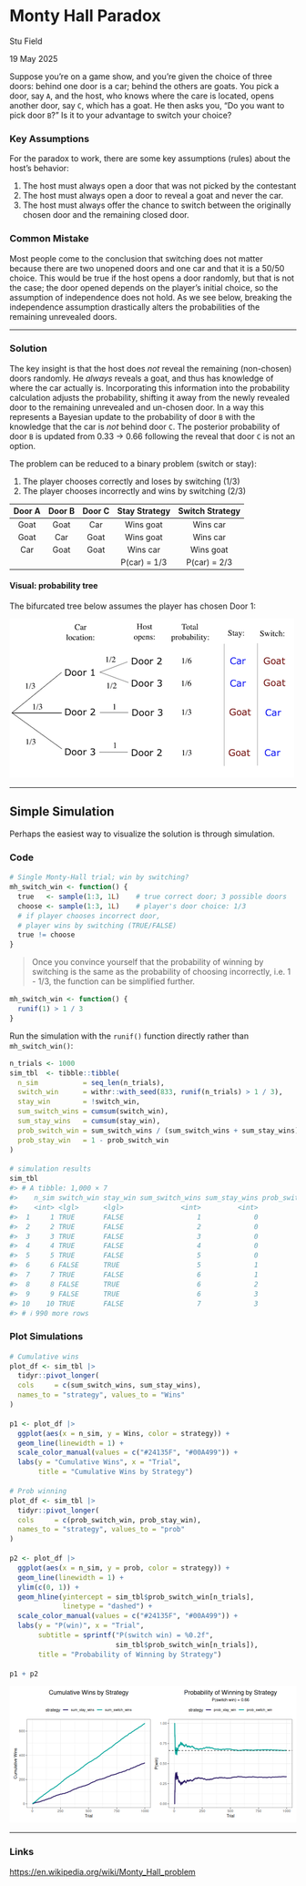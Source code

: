 # Monty Hall Paradox

Stu Field

19 May 2025

Suppose you’re on a game show, and you’re given the choice of three
doors: behind one door is a car; behind the others are goats. You pick
a door, say `A`, and the host, who knows where the care is located,
opens another door, say `C`, which has a goat. He then asks you, “Do
you want to pick door `B`?” Is it to your advantage to switch your
choice?

### Key Assumptions

For the paradox to work, there are some key assumptions (rules) about
the host’s behavior:

1.  The host must always open a door that was not picked by the
    contestant
2.  The host must always open a door to reveal a goat and never the
    car.
3.  The host must always offer the chance to switch between the
    originally chosen door and the remaining closed door.

### Common Mistake

Most people come to the conclusion that switching does not matter
because there are two unopened doors and one car and that it is a
50/50 choice. This would be true if the host opens a door randomly,
but that is not the case; the door opened depends on the player’s
initial choice, so the assumption of independence does not hold. As we
see below, breaking the independence assumption drastically alters the
probabilities of the remaining unrevealed doors.

----------------------------------------------------------------------

### Solution

The key insight is that the host does *not* reveal the remaining
(non-chosen) doors randomly. He *always* reveals a goat, and thus has
knowledge of where the car actually is. Incorporating this information
into the probability calculation adjusts the probability, shifting it
away from the newly revealed door to the remaining unrevealed and
un-chosen door. In a way this represents a Bayesian update to the
probability of door `B` with the knowledge that the car is *not*
behind door `C`. The posterior probability of door `B` is updated from
0.33 -\> 0.66 following the reveal that door `C` is not an option.

The problem can be reduced to a binary problem (switch or stay):

1.  The player chooses correctly and loses by switching (1/3)
2.  The player chooses incorrectly and wins by switching (2/3)

| Door A | Door B | Door C | Stay Strategy | Switch Strategy |
|:------:|:------:|:------:|:-------------:|:---------------:|
|  Goat  |  Goat  |  Car   |   Wins goat   |    Wins car     |
|  Goat  |  Car   |  Goat  |   Wins goat   |    Wins car     |
|  Car   |  Goat  |  Goat  |   Wins car    |    Wins goat    |
|        |        |        | P(car) = 1/3  |  P(car) = 2/3   |

#### Visual: probability tree

The bifurcated tree below assumes the player has chosen Door 1:

![](figures/monty-hall-tree.png)

----------------------------------------------------------------------

## Simple Simulation

Perhaps the easiest way to visualize the solution is through
simulation.

### Code

``` r
# Single Monty-Hall trial; win by switching?
mh_switch_win <- function() {
  true   <- sample(1:3, 1L)    # true correct door; 3 possible doors
  choose <- sample(1:3, 1L)    # player's door choice: 1/3
  # if player chooses incorrect door,
  # player wins by switching (TRUE/FALSE)
  true != choose
}
```

> Once you convince yourself that the probability of winning by
> switching is the same as the probability of choosing incorrectly,
> i.e. 1 - 1/3, the function can be simplified further.

``` r
mh_switch_win <- function() {
  runif(1) > 1 / 3
}
```

Run the simulation with the `runif()` function directly rather than
`mh_switch_win()`:

``` r
n_trials <- 1000
sim_tbl  <- tibble::tibble(
  n_sim           = seq_len(n_trials),
  switch_win      = withr::with_seed(833, runif(n_trials) > 1 / 3),
  stay_win        = !switch_win,
  sum_switch_wins = cumsum(switch_win),
  sum_stay_wins   = cumsum(stay_win),
  prob_switch_win = sum_switch_wins / (sum_switch_wins + sum_stay_wins),
  prob_stay_win   = 1 - prob_switch_win
)

# simulation results
sim_tbl
#> # A tibble: 1,000 × 7
#>    n_sim switch_win stay_win sum_switch_wins sum_stay_wins prob_switch_win prob_stay_win
#>    <int> <lgl>      <lgl>              <int>         <int>           <dbl>         <dbl>
#>  1     1 TRUE       FALSE                  1             0           1             0    
#>  2     2 TRUE       FALSE                  2             0           1             0    
#>  3     3 TRUE       FALSE                  3             0           1             0    
#>  4     4 TRUE       FALSE                  4             0           1             0    
#>  5     5 TRUE       FALSE                  5             0           1             0    
#>  6     6 FALSE      TRUE                   5             1           0.833         0.167
#>  7     7 TRUE       FALSE                  6             1           0.857         0.143
#>  8     8 FALSE      TRUE                   6             2           0.75          0.25 
#>  9     9 FALSE      TRUE                   6             3           0.667         0.333
#> 10    10 TRUE       FALSE                  7             3           0.7           0.3  
#> # ℹ 990 more rows
```

### Plot Simulations

``` r
# Cumulative wins
plot_df <- sim_tbl |>
  tidyr::pivot_longer(
  cols     = c(sum_switch_wins, sum_stay_wins),
  names_to = "strategy", values_to = "Wins"
)

p1 <- plot_df |>
  ggplot(aes(x = n_sim, y = Wins, color = strategy)) +
  geom_line(linewidth = 1) +
  scale_color_manual(values = c("#24135F", "#00A499")) +
  labs(y = "Cumulative Wins", x = "Trial",
       title = "Cumulative Wins by Strategy")

# Prob winning
plot_df <- sim_tbl |>
  tidyr::pivot_longer(
  cols     = c(prob_switch_win, prob_stay_win),
  names_to = "strategy", values_to = "prob"
)

p2 <- plot_df |>
  ggplot(aes(x = n_sim, y = prob, color = strategy)) +
  geom_line(linewidth = 1) +
  ylim(c(0, 1)) +
  geom_hline(yintercept = sim_tbl$prob_switch_win[n_trials],
             linetype = "dashed") +
  scale_color_manual(values = c("#24135F", "#00A499")) +
  labs(y = "P(win)", x = "Trial",
       subtitle = sprintf("P(switch win) = %0.2f",
                          sim_tbl$prob_switch_win[n_trials]),
       title = "Probability of Winning by Strategy")

p1 + p2
```

![](figures/monty-hall-plot-sim-1.png)

----------------------------------------------------------------------

### Links

<https://en.wikipedia.org/wiki/Monty_Hall_problem>
